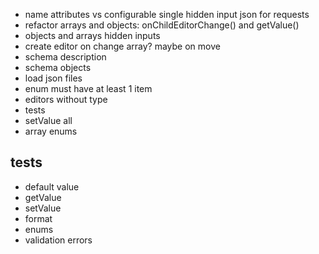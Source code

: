 - name attributes vs configurable single hidden input json for requests
- refactor arrays and objects: onChildEditorChange() and getValue()
- objects and arrays hidden inputs
- create editor on change array? maybe on move
- schema description
- schema objects
- load json files
- enum must have at least 1 item
- editors without type
- tests
- setValue all
- array enums

## tests

- default value
- getValue
- setValue
- format
- enums
- validation errors
